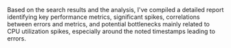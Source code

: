 Based on the search results and the analysis, I've compiled a detailed report identifying key performance metrics, significant spikes, correlations between errors and metrics, and potential bottlenecks mainly related to CPU utilization spikes, especially around the noted timestamps leading to errors.